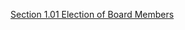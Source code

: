 [Section 1.01 Election of Board Members](https://livingskyschooldivision.github.io/AdminProceduresPublic/1.01ElectionOfBoardMembers)
